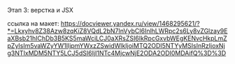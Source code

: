 Этап 3: верстка и JSX

ссылка на макет: https://docviewer.yandex.ru/view/1468295621/?*=Lkxyhv8Z38Azw8zqKiZ8VQdL2bN7InVybCI6InlhLWRpc2s6Ly8vZGlzay9EaXBsb21hIChDb3B5KS5maWciLCJ0aXRsZSI6IkRpcGxvbWEgKENvcHkpLmZpZyIsIm5vaWZyYW1lIjpmYWxzZSwidWlkIjoiMTQ2ODI5NTYyMSIsInRzIjoxNjg3NTIxMDM5NTY5LCJ5dSI6IjI1NTc4MjcwNjE2ODA2ODI0MDAifQ%3D%3D

